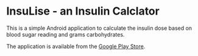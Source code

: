 InsuLise - an Insulin Calclator
=================================

This is a simple Android application to calculate the insulin dose based on  blood sugar reading and 
grams carbohydrates.

The application is available from the [Google Play Store](https://play.google.com/store/apps/details?id=info.goldhahn.insulise).
